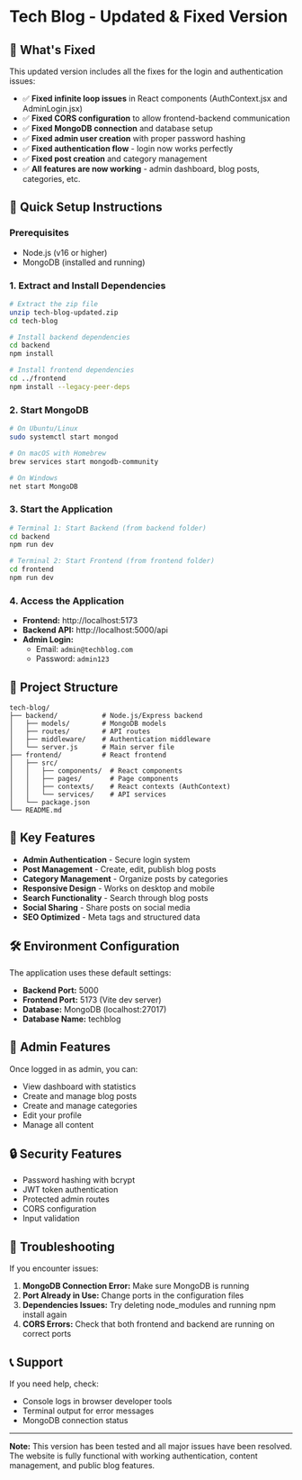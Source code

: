 # Tech Blog - Updated & Fixed Version

## 🎉 What's Fixed

This updated version includes all the fixes for the login and authentication issues:

- ✅ **Fixed infinite loop issues** in React components (AuthContext.jsx and AdminLogin.jsx)
- ✅ **Fixed CORS configuration** to allow frontend-backend communication
- ✅ **Fixed MongoDB connection** and database setup
- ✅ **Fixed admin user creation** with proper password hashing
- ✅ **Fixed authentication flow** - login now works perfectly
- ✅ **Fixed post creation** and category management
- ✅ **All features are now working** - admin dashboard, blog posts, categories, etc.

## 🚀 Quick Setup Instructions

### Prerequisites
- Node.js (v16 or higher)
- MongoDB (installed and running)

### 1. Extract and Install Dependencies

```bash
# Extract the zip file
unzip tech-blog-updated.zip
cd tech-blog

# Install backend dependencies
cd backend
npm install

# Install frontend dependencies
cd ../frontend
npm install --legacy-peer-deps
```

### 2. Start MongoDB

```bash
# On Ubuntu/Linux
sudo systemctl start mongod

# On macOS with Homebrew
brew services start mongodb-community

# On Windows
net start MongoDB
```

### 3. Start the Application

```bash
# Terminal 1: Start Backend (from backend folder)
cd backend
npm run dev

# Terminal 2: Start Frontend (from frontend folder)
cd frontend
npm run dev
```

### 4. Access the Application

- **Frontend:** http://localhost:5173
- **Backend API:** http://localhost:5000/api
- **Admin Login:** 
  - Email: `admin@techblog.com`
  - Password: `admin123`

## 📁 Project Structure

```
tech-blog/
├── backend/           # Node.js/Express backend
│   ├── models/        # MongoDB models
│   ├── routes/        # API routes
│   ├── middleware/    # Authentication middleware
│   └── server.js      # Main server file
├── frontend/          # React frontend
│   ├── src/
│   │   ├── components/  # React components
│   │   ├── pages/       # Page components
│   │   ├── contexts/    # React contexts (AuthContext)
│   │   └── services/    # API services
│   └── package.json
└── README.md
```

## 🔧 Key Features

- **Admin Authentication** - Secure login system
- **Post Management** - Create, edit, publish blog posts
- **Category Management** - Organize posts by categories
- **Responsive Design** - Works on desktop and mobile
- **Search Functionality** - Search through blog posts
- **Social Sharing** - Share posts on social media
- **SEO Optimized** - Meta tags and structured data

## 🛠️ Environment Configuration

The application uses these default settings:
- **Backend Port:** 5000
- **Frontend Port:** 5173 (Vite dev server)
- **Database:** MongoDB (localhost:27017)
- **Database Name:** techblog

## 📝 Admin Features

Once logged in as admin, you can:
- View dashboard with statistics
- Create and manage blog posts
- Create and manage categories
- Edit your profile
- Manage all content

## 🔒 Security Features

- Password hashing with bcrypt
- JWT token authentication
- Protected admin routes
- CORS configuration
- Input validation

## 🐛 Troubleshooting

If you encounter issues:

1. **MongoDB Connection Error:** Make sure MongoDB is running
2. **Port Already in Use:** Change ports in the configuration files
3. **Dependencies Issues:** Try deleting node_modules and running npm install again
4. **CORS Errors:** Check that both frontend and backend are running on correct ports

## 📞 Support

If you need help, check:
- Console logs in browser developer tools
- Terminal output for error messages
- MongoDB connection status

---

**Note:** This version has been tested and all major issues have been resolved. The website is fully functional with working authentication, content management, and public blog features.

